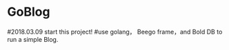 # GoBlog

#2018.03.09 start this project!
#use golang， Beego frame，and Bold DB to run a simple Blog.

